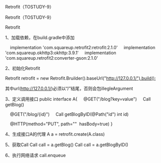 Retrofit（TOSTUDY-9）

Retrofit（TOSTUDY-9）

Retrofit

1、加载依赖，在build.gradle中添加

    implementation 'com.squareup.retrofit2:retrofit:2.1.0'
    implementation 'com.squareup.okhttp3:okhttp:3.9.1'
    implementation 'com.squareup.retrofit2:converter-gson:2.1.0'

2、初始化Retrofit

Retrofit retrofit = new Retrofit.Bruilder().baseUrl("http://127.0.0.1/").build();

其中url(http://127.0.0.1/)必须以“/”结尾，否则会包illegleArgument

3、定义调用接口
public interface A{
    @GET("/blog?key=value")
    Call<ResponseBody> getBlog()

    @GET("/blog/{id}")
    Call<ResponseBody> getBlogByID(@Path("id") int id)

    @HTTP(method="PUT", path=""  hasBody=true)
}

4、生成接口A的代理
A a = retrofit.create(A.class)

5、获取Call
Call<ResponseBody> call = a.getBlog()
Call<ResponseBody> call = a.getBlogByID()

6、执行网络请求
call.enqueue